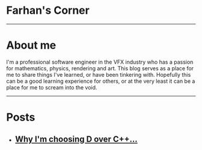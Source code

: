 # Farhan's Corner

---
# About me
I'm a professional software engineer in the VFX industry who has a passion for mathematics, physics, rendering and art. This blog serves as a place for me to share things I've learned, or have been tinkering with. Hopefully this can be a good learning experience for others, or at the very least it can be a place for me to scream into the void.

---
# Posts

- ## [Why I'm choosing D over C++...](_posts/2020-09-23-d-over-c++.md)

